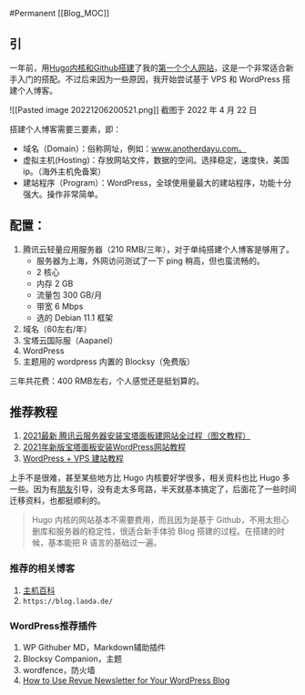 #Permanent
[[Blog_MOC]] 
## 引

一年前，用[Hugo内核和Github搭建](http://101.35.229.186/2022/60/ "Hugo内核和Github搭建")了我的[第一个个人网站](https://gzy-dayu.cn/ "第一个个人网站")，这是一个非常适合新手入门的搭配。不过后来因为一些原因，我开始尝试基于 VPS 和 WordPress 搭建个人博客。

![[Pasted image 20221206200521.png]]
截图于 2022 年 4 月 22 日

搭建个人博客需要三要素，即：

-   域名（Domain）：俗称网址，例如：www.anotherdayu.com。
-   虚拟主机(Hosting)：存放网站文件，数据的空间。选择稳定，速度快，美国ip。（海外主机免备案）
-   建站程序（Program）：WordPress，全球使用量最大的建站程序，功能十分强大。操作非常简单。

## 配置：

1.  腾讯云轻量应用服务器（210 RMB/三年），对于单纯搭建个人博客是够用了。
    -   服务器为上海，外网访问测试了一下 ping 稍高，但也蛮流畅的。
    -   2 核心
    -   内存 2 GB
    -   流量包 300 GB/月
    -   带宽 6 Mbps
    -   选的 Debian 11.1 框架
2.  域名（60左右/年）
3.  宝塔云国际服（Aapanel）
4.  WordPress
5.  主题用的 wordpress 内置的 Blocksy（免费版）

三年共花费：400 RMB左右，个人感觉还是挺划算的。

## 推荐教程

1.  [2021最新 腾讯云服务器安装宝塔面板建网站全过程（图文教程）](https://blog.csdn.net/longqizhanshen/article/details/107429411 "2021最新 腾讯云服务器安装宝塔面板建网站全过程（图文教程）")
2.  [2021年新版宝塔面板安装WordPress网站教程](https://blog.naibabiji.com/tutorial/bao-ta-an-zhuang-wordpress.html "2021年新版宝塔面板安装WordPress网站教程")
3.  [WordPress + VPS 建站教程](https://sspai.com/post/66447 "WordPress + VPS 建站教程")

上手不是很难，甚至某些地方比 Hugo 内核要好学很多，相关资料也比 Hugo 多一些。因为有[朋友](https://blog.jjjjjj.one/ "朋友")引导，没有走太多弯路，半天就基本搞定了，后面花了一些时间迁移资料，也都挺顺利的。

> Hugo 内核的网站基本不需要费用，而且因为是基于 Github，不用太担心删库和服务器的稳定性，很适合新手体验 Blog 搭建的过程。在搭建的时候，基本能把 R 语言的基础过一遍。

### 推荐的相关博客

1.  [主机百科](https://zhujiwiki.com/)
2.  `https://blog.laoda.de/`

### WordPress推荐插件

1.  WP Githuber MD，Markdown辅助插件
2.  Blocksy Companion，主题
3.  wordfence，防火墙
4.  [How to Use Revue Newsletter for Your WordPress Blog](https://www.wpsettingbox.com/revue-newsletter-tool-for-wordpress/ "How to Use Revue Newsletter for Your WordPress Blog")